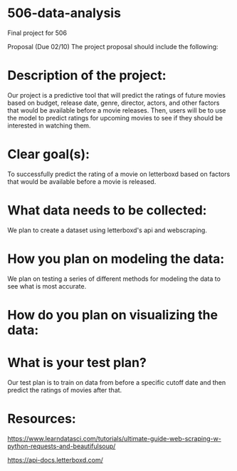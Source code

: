# 506-data-analysis
Final project for 506


Proposal (Due 02/10)
The project proposal should include the following:

# Description of the project:
Our project is a predictive tool that will predict the ratings of future movies based on budget, release date, genre, director, actors, and other factors that would be available before a movie releases. Then, users will be to use the model to predict ratings for upcoming movies to see if they should be interested in watching them. 

# Clear goal(s):
To successfully predict the rating of a movie on letterboxd based on factors that would be available before a movie is released.

# What data needs to be collected:
We plan to create a dataset using letterboxd's api and webscraping.

# How you plan on modeling the data: 
We plan on testing a series of different methods for modeling the data to see what is most accurate.

# How do you plan on visualizing the data:


# What is your test plan? 
Our test plan is to train on data from before a specific cutoff date and then predict the ratings of movies after that.

# Resources:
https://www.learndatasci.com/tutorials/ultimate-guide-web-scraping-w-python-requests-and-beautifulsoup/ 

https://api-docs.letterboxd.com/
